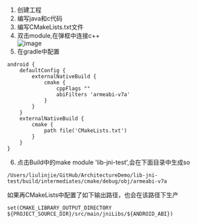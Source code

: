 ### 

1. 创建工程
2. 编写java和c代码
3. 编写CMakeLists.txt文件
4. 双击module,在弹框中连接c++  
![image](http://img.freelooper.com/QQ20190419-233728@2x.png)
5. 在gradle中配置
```
android {
    defaultConfig {
        externalNativeBuild {
            cmake {
                cppFlags ""
                abiFilters 'armeabi-v7a'
            }
        }
    }
    externalNativeBuild {
        cmake {
            path file('CMakeLists.txt')
        }
    }
}
```
6. 点击Build中的make module 'lib-jni-test',会在下面目录中生成so
```
/Users/liulinjie/GitHub/ArchitectureDemo/lib-jni-test/build/intermediates/cmake/debug/obj/armeabi-v7a
```
如果再CMakeLists中配置了如下输出路径，也会在该路径下生产
```
set(CMAKE_LIBRARY_OUTPUT_DIRECTORY ${PROJECT_SOURCE_DIR}/src/main/jniLibs/${ANDROID_ABI})
```
